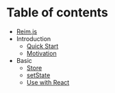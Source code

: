 # Table of contents

* [Reim.js](../README.md)
* Introduction
  * [Quick Start](quick-start.md)
  * [Motivation](motivation.md)
* Basic
  * [Store](store.md)
  * [setState]()
  * [Use with React]()

